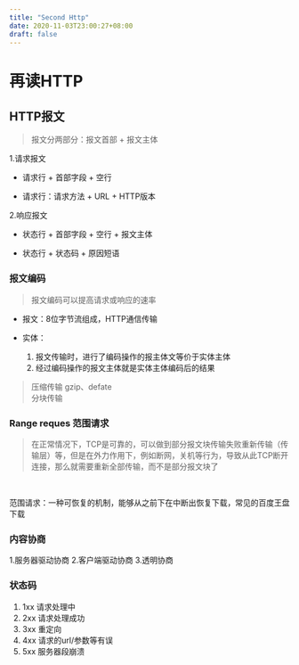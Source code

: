 ```yaml
---
title: "Second Http"
date: 2020-11-03T23:00:27+08:00
draft: false
---
```

# 再读HTTP

## HTTP报文

> 报文分两部分：报文首部 + 报文主体

1.请求报文  

- 请求行 + 首部字段 + 空行

- 请求行：请求方法 + URL + HTTP版本

2.响应报文

- 状态行 + 首部字段 + 空行 + 报文主体

- 状态行 + 状态码 + 原因短语

### 报文编码

> 报文编码可以提高请求或响应的速率

- 报文：8位字节流组成，HTTP通信传输

- 实体：

  1. 报文传输时，进行了编码操作的报主体文等价于实体主体  
  2. 经过编码操作的报文主体就是实体主体编码后的结果

> 压缩传输 gzip、defate  
分块传输

### Range reques 范围请求

> 在正常情况下，TCP是可靠的，可以做到部分报文块传输失败重新传输（传输层）等，但是在外力作用下，例如断网，关机等行为，导致从此TCP断开连接，那么就需要重新全部传输，而不是部分报文块了  

<br>

范围请求：一种可恢复的机制，能够从之前下在中断出恢复下载，常见的百度王盘下载

### 内容协商 
1.服务器驱动协商
2.客户端驱动协商
3.透明协商

### 状态码

1. 1xx 请求处理中
2. 2xx 请求处理成功
3. 3xx 重定向
4. 4xx 请求的url/参数等有误
5. 5xx 服务器段崩溃

